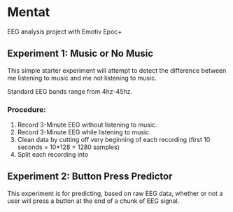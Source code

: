 # Mentat
EEG analysis project with Emotiv Epoc+

## Experiment 1: Music or No Music
This simple starter experiment will attempt to detect the difference between me listening to music and me not listening to music. 

Standard EEG bands range from 4hz-45hz.

### Procedure:
1. Record 3-Minute EEG without listening to music.
2. Record 3-Minute EEG while listening to music.
3. Clean data by cutting off very beginning of each recording (first 10 seconds = 10*128 = 1280 samples)
4. Split each recording into 

## Experiment 2: Button Press Predictor
This experiment is for predicting, based on raw EEG data, whether or not a user will press a button at the end of a chunk of EEG signal.